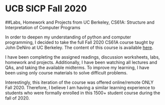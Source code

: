 # UCB SICP Fall 2020
##Labs, Homework and Projects from UC Berkeley, CS61A: Structure and Interpretation of Computer Programs

  In order to deepen my understanding of python and computer programming, I decided to take the full Fall 2020 CS61A course taught by John DeNiro at UC Berkeley. 
The content of this course is available [here](https://inst.eecs.berkeley.edu/~cs61a/fa20/).

  I have been completing the assigned readings, discussion worksheets, labs, homework and projects. Additionally,
I have been watching all lectures and QAs, and taking the available midterms. To improve my learning, I have been using only course materials to solve difficult
problems.

   Interestingly, this iteration of the course was offered online/remote ONLY Fall 2020. Therefore, I believe I am having a similar learning experience to students 
who were formally enrolled in this 1500+ student course during the fall of 2020. 



